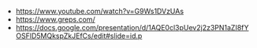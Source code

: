 - https://www.youtube.com/watch?v=G9Ws1DVzUAs
- https://www.greps.com/
- https://docs.google.com/presentation/d/1AQE0cl3pUev2j2z3PN1aZI8fYOSFlD5MQkspZkJEfCs/edit#slide=id.p
